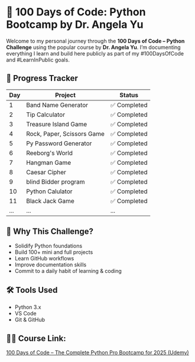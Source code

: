 # 💯 100 Days of Code: Python Bootcamp by Dr. Angela Yu

Welcome to my personal journey through the **100 Days of Code – Python Challenge** using the popular course by **Dr. Angela Yu**. I’m documenting everything I learn and build here publicly as part of my #100DaysOfCode and #LearnInPublic goals.

## 📆 Progress Tracker

| Day | Project | Status |
|-----|---------|--------|
| 1   | Band Name Generator | ✅ Completed |
| 2   | Tip Calculator | ✅ Completed |
| 3   | Treasure Island Game | ✅ Completed |
| 4   | Rock, Paper, Scissors Game | ✅ Completed|
| 5   | Py Password Generator      | ✅ Completed |
| 6   | Reeborg's World | ✅ Completed |
| 7   | Hangman Game | ✅ Completed |
| 8   | Caesar Cipher | ✅ Completed |
| 9   | blind Bidder program | ✅ Completed |
| 10  | Python Calulator | ✅ Completed |
| 11  | Black Jack Game  | ✅ Completed |
| ... | ... | ... |

## 🧠 Why This Challenge?

- Solidify Python foundations
- Build 100+ mini and full projects
- Learn GitHub workflows
- Improve documentation skills
- Commit to a daily habit of learning & coding

## 🛠️ Tools Used

- Python 3.x
- VS Code
- Git & GitHub


## 👨‍🏫 Course Link:
[100 Days of Code – The Complete Python Pro Bootcamp for 2025 (Udemy)](https://www.udemy.com/course/100-days-of-code/?srsltid=AfmBOoon5Z-ZNkKrUW6avDUwCydN716FpMzo_WtcHsiyGtioveRqBr4j)





